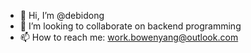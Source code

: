 - 👋 Hi, I’m @debidong
- 💞️ I’m looking to collaborate on backend programming
- 📫 How to reach me: work.bowenyang@outlook.com
